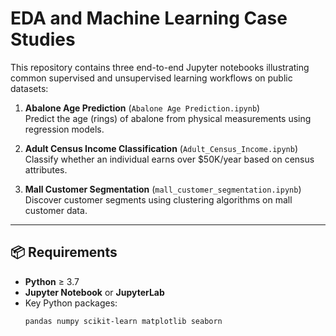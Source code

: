 # EDA and Machine Learning Case Studies

This repository contains three end-to-end Jupyter notebooks illustrating common supervised and unsupervised learning workflows on public datasets:

1. **Abalone Age Prediction** (`Abalone Age Prediction.ipynb`)  
   Predict the age (rings) of abalone from physical measurements using regression models.

2. **Adult Census Income Classification** (`Adult_Census_Income.ipynb`)  
   Classify whether an individual earns over \$50K/year based on census attributes.

3. **Mall Customer Segmentation** (`mall_customer_segmentation.ipynb`)  
   Discover customer segments using clustering algorithms on mall customer data.

---

## 📦 Requirements

- **Python** ≥ 3.7  
- **Jupyter Notebook** or **JupyterLab**  
- Key Python packages:
  ```bash
  pandas numpy scikit-learn matplotlib seaborn
